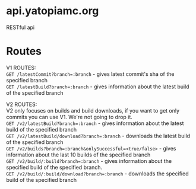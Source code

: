 # api.yatopiamc.org
RESTful api

# Routes
V1 ROUTES:
<br>
`GET /latestCommit?branch=:branch` - gives latest commit's sha of the specified branch
<br>
`GET /latestBuild?branch=:branch` - gives information about the latest build of the specified branch

V2 ROUTES:
<br>
V2 only focuses on builds and build downloads, if you want to get only commits you can use V1. We're
not going to drop it.
<br>
`GET /v2/latestBuild?branch=:branch` - gives information about the latest build of the specified branch
<br>
`GET /v2/latestBuild/download?branch=:branch` - downloads the latest build of the specified branch
<br>
`GET /v2/builds?branch=:branch&onlySuccessful=<true/false>` - gives information about the last 10 builds of the specified branch
<br>
`GET /v2/build/:build?branch=:branch` - gives information about the specified build of the specified branch.
<br>
`GET /v2/build/:build/download?branch=:branch` - downloads the specified build of the specified branch
